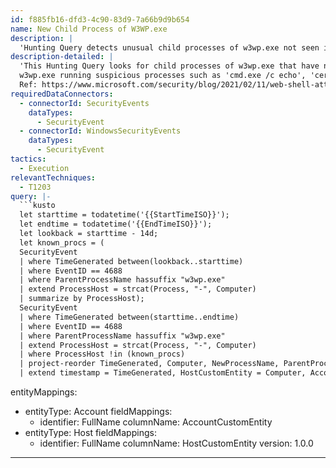 ```yaml
---
id: f885fb16-dfd3-4c90-83d9-7a66b9d9b654
name: New Child Process of W3WP.exe
description: |
  'Hunting Query detects unusual child processes of w3wp.exe not seen in 14 days, signaling potential web server compromise and web shell installation.'
description-detailed: |
  'This Hunting Query looks for child processes of w3wp.exe that have not been seen as a child process on that host within the last 14 days.
  w3wp.exe running suspicious processes such as 'cmd.exe /c echo', 'certutil.exe', or 'powershell.exe' that result in the creation of script files in web -accessible folders is a rare event and is, thus, typically a strong sign of web server compromise and web shell installation.
  Ref: https://www.microsoft.com/security/blog/2021/02/11/web-shell-attacks-continue-to-rise/'
requiredDataConnectors:
  - connectorId: SecurityEvents
    dataTypes:
      - SecurityEvent
  - connectorId: WindowsSecurityEvents
    dataTypes:
      - SecurityEvent
tactics:
  - Execution
relevantTechniques:
  - T1203
query: |-
  ```kusto
  let starttime = todatetime('{{StartTimeISO}}');
  let endtime = todatetime('{{EndTimeISO}}');
  let lookback = starttime - 14d;
  let known_procs = (
  SecurityEvent
  | where TimeGenerated between(lookback..starttime)
  | where EventID == 4688
  | where ParentProcessName hassuffix "w3wp.exe"
  | extend ProcessHost = strcat(Process, "-", Computer)
  | summarize by ProcessHost);
  SecurityEvent
  | where TimeGenerated between(starttime..endtime)
  | where EventID == 4688
  | where ParentProcessName hassuffix "w3wp.exe"
  | extend ProcessHost = strcat(Process, "-", Computer)
  | where ProcessHost !in (known_procs)
  | project-reorder TimeGenerated, Computer, NewProcessName, ParentProcessName, Account, NewProcessId
  | extend timestamp = TimeGenerated, HostCustomEntity = Computer, AccountCustomEntity = Account
  ```
entityMappings:
  - entityType: Account
    fieldMappings:
      - identifier: FullName
        columnName: AccountCustomEntity
  - entityType: Host
    fieldMappings:
      - identifier: FullName
        columnName: HostCustomEntity
version: 1.0.0
---
```


